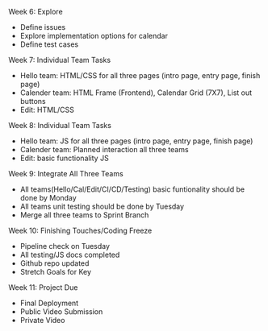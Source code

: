 Week 6: Explore
- Define issues
- Explore implementation options for calendar
- Define test cases

Week 7: Individual Team Tasks
- Hello team: HTML/CSS for all three pages (intro page, entry page, finish page)
- Calender team: HTML Frame (Frontend), Calendar Grid (7X7), List out buttons
- Edit: HTML/CSS

Week 8: Individual Team Tasks
- Hello team: JS for all three pages (intro page, entry page, finish page)
- Calender team: Planned interaction all three teams
- Edit: basic functionality JS

Week 9: Integrate All Three Teams
- All teams(Hello/Cal/Edit/CI/CD/Testing) basic funtionality should be done by Monday
- All teams unit testing should be done by Tuesday
- Merge all three teams to Sprint Branch

Week 10: Finishing Touches/Coding Freeze
- Pipeline check on Tuesday
- All testing/JS docs completed
- Github repo updated
- Stretch Goals for Key

Week 11: Project Due
- Final Deployment
- Public Video Submission
- Private Video
